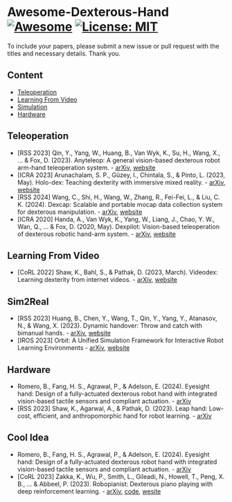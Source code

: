 # Awesome-Dexterous-Hand [![Awesome](https://awesome.re/badge-flat.svg)](https://awesome.re) [![License: MIT](https://img.shields.io/badge/License-MIT-green.svg)](https://opensource.org/licenses/MIT)

To include your papers, please submit a new issue or pull request with the titles and necessary details. Thank you.

## Content

- [Teleoperation](#teleoperation)
- [Learning From Video](#learning-from-video)
- [Simulation](#simulation)
- [Hardware](#hardware)

## Teleoperation

* [RSS 2023] Qin, Y., Yang, W., Huang, B., Van Wyk, K., Su, H., Wang, X., ... & Fox, D. (2023). Anyteleop: A general vision-based dexterous robot arm-hand teleoperation system. - [arXiv](https://arxiv.org/abs/2307.04577), [website](https://yzqin.github.io/anyteleop/)
* [ICRA 2023] Arunachalam, S. P., Güzey, I., Chintala, S., & Pinto, L. (2023, May). Holo-dex: Teaching dexterity with immersive mixed reality. - [arXiv](https://arxiv.org/abs/2210.06463), [website](https://holo-dex.github.io/)
* [RSS 2024] Wang, C., Shi, H., Wang, W., Zhang, R., Fei-Fei, L., & Liu, C. K. (2024). Dexcap: Scalable and portable mocap data collection system for dexterous manipulation. - [arXiv](https://arxiv.org/abs/2403.07788), [website](https://dex-cap.github.io/)
* [ICRA 2020] Handa, A., Van Wyk, K., Yang, W., Liang, J., Chao, Y. W., Wan, Q., ... & Fox, D. (2020, May). Dexpilot: Vision-based teleoperation of dexterous robotic hand-arm system. - [arXiv](https://arxiv.org/abs/1910.03135), [website](https://sites.google.com/view/dex-pilot)

## Learning From Video

* [CoRL 2022] Shaw, K., Bahl, S., & Pathak, D. (2023, March). Videodex: Learning dexterity from internet videos. - [arXiv](https://arxiv.org/abs/2212.04498), [website](https://video-dex.github.io)

## Sim2Real

* [RSS 2023] Huang, B., Chen, Y., Wang, T., Qin, Y., Yang, Y., Atanasov, N., & Wang, X. (2023). Dynamic handover: Throw and catch with bimanual hands. - [arXiv](https://arxiv.org/pdf/2309.05655), [website](https://binghao-huang.github.io/dynamic_handover/)
* [IROS 2023] Orbit: A Unified Simulation Framework for Interactive Robot Learning Environments - [arXiv](https://arxiv.org/abs/2301.04195), [website](https://isaac-orbit.github.io/)

## Hardware

* Romero, B., Fang, H. S., Agrawal, P., & Adelson, E. (2024). Eyesight hand: Design of a fully-actuated dexterous robot hand with integrated vision-based tactile sensors and compliant actuation. - [arXiv](https://arxiv.org/abs/2410.06440)
* [RSS 2023] Shaw, K., Agarwal, A., & Pathak, D. (2023). Leap hand: Low-cost, efficient, and anthropomorphic hand for robot learning. - [arXiv](https://arxiv.org/abs/2309.06440)

## Cool Idea

* Romero, B., Fang, H. S., Agrawal, P., & Adelson, E. (2024). Eyesight hand: Design of a fully-actuated dexterous robot hand with integrated vision-based tactile sensors and compliant actuation. - [arXiv](https://arxiv.org/abs/2410.06440)
* [CoRL 2023] Zakka, K., Wu, P., Smith, L., Gileadi, N., Howell, T., Peng, X. B., ... & Abbeel, P. (2023). Robopianist: Dexterous piano playing with deep reinforcement learning.  *-* [arXiv](https://arxiv.org/abs/2304.04150), [code](https://kzakka.com/robopianist/), [wesite](https://github.com/google-research/robopianist)
